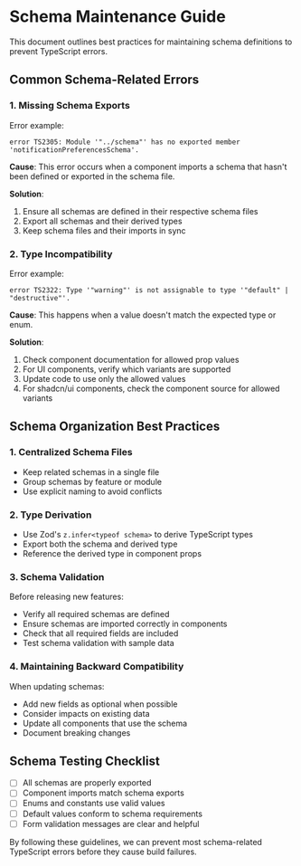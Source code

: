 
# Schema Maintenance Guide

This document outlines best practices for maintaining schema definitions to prevent TypeScript errors.

## Common Schema-Related Errors

### 1. Missing Schema Exports

Error example:
```
error TS2305: Module '"../schema"' has no exported member 'notificationPreferencesSchema'.
```

**Cause**: This error occurs when a component imports a schema that hasn't been defined or exported in the schema file.

**Solution**:
1. Ensure all schemas are defined in their respective schema files
2. Export all schemas and their derived types
3. Keep schema files and their imports in sync

### 2. Type Incompatibility

Error example:
```
error TS2322: Type '"warning"' is not assignable to type '"default" | "destructive"'.
```

**Cause**: This happens when a value doesn't match the expected type or enum.

**Solution**:
1. Check component documentation for allowed prop values
2. For UI components, verify which variants are supported
3. Update code to use only the allowed values
4. For shadcn/ui components, check the component source for allowed variants

## Schema Organization Best Practices

### 1. Centralized Schema Files

- Keep related schemas in a single file
- Group schemas by feature or module
- Use explicit naming to avoid conflicts

### 2. Type Derivation

- Use Zod's `z.infer<typeof schema>` to derive TypeScript types
- Export both the schema and derived type
- Reference the derived type in component props

### 3. Schema Validation

Before releasing new features:
- Verify all required schemas are defined
- Ensure schemas are imported correctly in components
- Check that all required fields are included
- Test schema validation with sample data

### 4. Maintaining Backward Compatibility

When updating schemas:
- Add new fields as optional when possible
- Consider impacts on existing data
- Update all components that use the schema
- Document breaking changes

## Schema Testing Checklist

- [ ] All schemas are properly exported
- [ ] Component imports match schema exports
- [ ] Enums and constants use valid values
- [ ] Default values conform to schema requirements
- [ ] Form validation messages are clear and helpful

By following these guidelines, we can prevent most schema-related TypeScript errors before they cause build failures.
